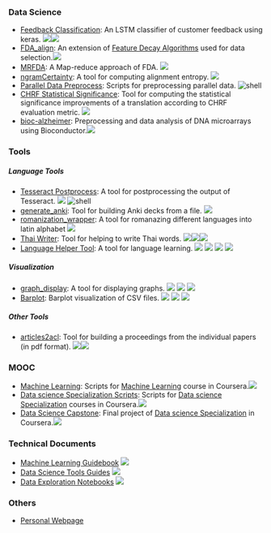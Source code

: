 
### Data Science
* [Feedback Classification](https://github.com/alberto-poncelas/feedback_classification): An LSTM classifier of customer feedback using keras.
<img src="https://img.shields.io/badge/-Python-white?style=plastic&logo=python&logoColor=blue"><img src="https://img.shields.io/badge/-Keras-white?style=plastic&logo=keras&logoColor=darkred">
* [FDA_align](https://github.com/alberto-poncelas/FDA_alignEntr): An extension of [Feature Decay Algorithms](https://github.com/bicici/FDA) used for data selection.<img src="https://img.shields.io/badge/-Programming-white?style=plastic&logo=c&logoColor=blue">
* [MRFDA](https://github.com/alberto-poncelas/MRFDA): A Map-reduce approach of FDA. <img src="https://img.shields.io/badge/-Scala-white?style=plastic&logo=Scala&logoColor=darkred">
* [ngramCertainty](https://github.com/alberto-poncelas/ngramCertainty): A tool for computing alignment entropy. <img src="https://img.shields.io/badge/-Scala-white?style=plastic&logo=Scala&logoColor=darkred">
* [Parallel Data Preprocess](https://github.com/alberto-poncelas/Parallel_Data_Preprocess): Scripts for preprocessing parallel data.  <img alt="shell" src="https://img.shields.io/badge/-shell-white?style=plastic&logo=PowerShell&logoColor=black">
* [CHRF Statistical Significance](https://github.com/alberto-poncelas/CHRF_stat_signif): Tool for computing the statistical significance improvements of a translation according to CHRF evaluation metric. <img src="https://img.shields.io/badge/-Python-white?style=plastic&logo=python&logoColor=blue">
* [bioc-alzheimer](https://github.com/alberto-poncelas/bioc-alzheimer): Preprocessing and data analysis of DNA microarrays using Bioconductor.<img src="https://img.shields.io/badge/-R-white?style=plastic&logo=r&logoColor=blue">



### Tools

##### Language Tools
* [Tesseract Postprocess](https://github.com/alberto-poncelas/tesseract_postprocess): A tool for postprocessing the output of Tesseract. <img src="https://img.shields.io/badge/-Python-white?style=plastic&logo=python&logoColor=blue"> <img alt="shell" src="https://img.shields.io/badge/-shell-white?style=plastic&logo=PowerShell&logoColor=black">
* [generate_anki](https://github.com/alberto-poncelas/generate_anki): Tool for building Anki decks from a file. <img src="https://img.shields.io/badge/-Python-white?style=plastic&logo=python&logoColor=blue">
* [romanization_wrapper](https://github.com/alberto-poncelas/romanization_wrapper): A tool for romanazing different languages into latin alphabet <img src="https://img.shields.io/badge/-Python-white?style=plastic&logo=python&logoColor=blue">
* [Thai Writer](https://github.com/alberto-poncelas/thai_writer): Tool for helping to write Thai words. <img src="https://img.shields.io/badge/-Python-white?style=plastic&logo=python&logoColor=blue"><img src="https://img.shields.io/badge/-Flask-white?style=plastic&logo=Flask&logoColor=black"><img src="https://img.shields.io/badge/-JQuery-white?style=plastic&logo=Jquery&logoColor=blue">
* [Language Helper Tool](https://github.com/alberto-poncelas/language_helper_tool): A tool for language learning. <img src="https://img.shields.io/badge/-Python-white?style=plastic&logo=python&logoColor=blue"> <img src="https://img.shields.io/badge/-Flask-white?style=plastic&logo=Flask&logoColor=black"> <img src="https://img.shields.io/badge/-JQuery-white?style=plastic&logo=Jquery&logoColor=blue"> <img src="https://img.shields.io/badge/-SQLite-white?style=plastic&logo=SQLite&logoColor=blue">



##### Visualization

* [graph_display](https://github.com/alberto-poncelas/graph_display): A tool for displaying graphs. <img src="https://img.shields.io/badge/-Python-white?style=plastic&logo=python&logoColor=blue"> <img src="https://img.shields.io/badge/-Flask-white?style=plastic&logo=Flask&logoColor=black"> <img src="https://img.shields.io/badge/-D3.js-white?style=plastic&logo=d3js&logoColor=orange">
* [Barplot](https://github.com/alberto-poncelas/data_explorer): Barplot visualization of CSV files. <img src="https://img.shields.io/badge/-Python-white?style=plastic&logo=python&logoColor=blue"> <img src="https://img.shields.io/badge/-Flask-white?style=plastic&logo=Flask&logoColor=black"> <img src="https://img.shields.io/badge/-D3.js-white?style=plastic&logo=d3js&logoColor=orange">

##### Other Tools
* [articles2acl](https://github.com/alberto-poncelas/articles2acl): Tool for building a proceedings from the individual papers (in pdf format). <img src="https://img.shields.io/badge/-Python-white?style=plastic&logo=python&logoColor=blue"><img src="https://img.shields.io/badge/-LaTeX-white?style=plastic&logo=LaTeX&logoColor=green">


### MOOC
* [Machine Learning](https://github.com/alberto-poncelas/ML_course): Scripts for [Machine Learning](https://www.coursera.org/learn/machine-learning) course in Coursera.<img src="https://img.shields.io/badge/-MATALB-white?style=plastic&logo=Mathworks&logoColor=blue">
* [Data science Specialization Scripts](https://github.com/alberto-poncelas/datasciencecoursera): Scripts for [Data science Specialization](https://www.coursera.org/specializations/jhu-data-science) courses in Coursera.<img src="https://img.shields.io/badge/-MATALB-white?style=plastic&logo=Mathworks&logoColor=blue">
* [Data Science Capstone](https://github.com/alberto-poncelas/CourseraDataScienceCapstone): Final project of [Data science Specialization](https://www.coursera.org/specializations/jhu-data-science) in Coursera.<img src="https://img.shields.io/badge/-MATALB-white?style=plastic&logo=Mathworks&logoColor=blue">

### Technical Documents

* [Machine Learning Guidebook](https://github.com/alberto-poncelas/ML_Guidebook) <img src="https://img.shields.io/badge/-Jupyter-white?style=plastic&logo=jupyter&logoColor=orange">
* [Data Science Tools Guides](https://github.com/alberto-poncelas/Datascience_Tools_guides) <img src="https://img.shields.io/badge/-Jupyter-white?style=plastic&logo=jupyter&logoColor=orange">
* [Data Exploration Notebooks](https://github.com/alberto-poncelas/data_exploration_notebooks) <img src="https://img.shields.io/badge/-Jupyter-white?style=plastic&logo=jupyter&logoColor=orange">

### Others

* [Personal Webpage](https://github.com/alberto-poncelas/alberto-poncelas.github.io)


